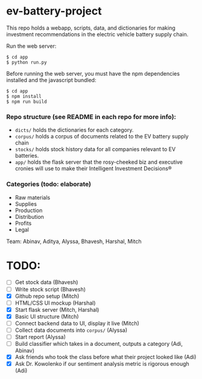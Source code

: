 ev-battery-project
==================

This repo holds a webapp, scripts, data, and dictionaries for making 
investment recommendations in the electric vehicle battery supply chain.

Run the web server:
```
$ cd app
$ python run.py
```

Before running the web server, you must have the npm dependencies installed and the javascript bundled:
```
$ cd app
$ npm install
$ npm run build
```


### Repo structure (see README in each repo for more info):
 * `dicts/` holds the dictionaries for each category.
 * `corpus/` holds a corpus of documents related to the EV battery supply chain
 * `stocks/` holds stock history data for all companies relevant to EV batteries.
 * `app/` holds the flask server that the rosy-cheeked biz and executive cronies will use to make their Intelligent Investment Decisions®


### Categories (todo: elaborate)
 * Raw materials
 * Supplies
 * Production
 * Distribution
 * Profits
 * Legal

Team: Abinav, Aditya, Alyssa, Bhavesh, Harshal, Mitch

# TODO:
 * [ ] Get stock data (Bhavesh)
 * [ ] Write stock script (Bhavesh)
 * [X] Github repo setup (Mitch)
 * [ ] HTML/CSS UI mockup (Harshal)
 * [X] Start flask server (Mitch, Harshal)
 * [X] Basic UI structure (Mitch)
 * [ ] Connect backend data to UI, display it live (Mitch)
 * [ ] Collect data documents into `corpus/` (Alyssa)
 * [ ] Start report (Alyssa)
 * [ ] Build classifier which takes in a document, outputs a category (Adi, Abinav)
 * [X] Ask friends who took the class before what their project looked like (Adi)
 * [X] Ask Dr. Kowolenko if our sentiment analysis metric is rigorous enough (Adi)
